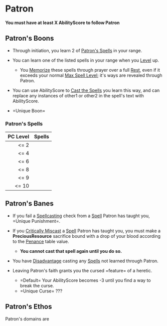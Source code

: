 # Patron
**You must have at least X AbilityScore to follow Patron**
## Patron's Boons
- Through initiation, you learn 2 of [Patron's Spells](Patron%20Template.md#Patron's%20Spells) in your range.

- You can learn one of the listed spells in your range when you [Level](../../../../Player%20Characters/Derived%20Statistics/Level.md) up.
	- You [Memorize](../../../Spell%20Memorization.md) these spells through prayer over a full [Rest](../../../../Game%20Procedures/Resting.md), even if it exceeds your normal [Max Spell Level](../../../Spell%20Level.md); it's ways are revealed through Patron.

- You can use AbilityScore to [Cast the Spells](../../../Spellcasting.md) you learn this way, and can replace any instances of other1 or other2 in the spell's text with AbilityScore.

- =Unique Boon=
### Patron's Spells
| PC Level | Spells |
| -------: | ------ |
|   <=   2 |        |
|   <=   4 |        |
|   <=   6 |        |
|   <=   8 |        |
|   <=   9 |        |
|    <= 10 |        |
## Patron's Banes
- If you fail a [Spellcasting](../../../Spellcasting.md) check from a [Spell](../../../Spells.md) Patron has taught you, =Unique Punishment=.

- If you [Critically Miscast](../../../../Game%20Procedures/Dice%20Rolls/Critical%20Miscast.md) a [Spell](../../../Spells.md) Patron has taught you, you must make a **PreciousResource** sacrifice bound with a drop of your blood according to the [Penance](../../../../Game%20Procedures/Dice%20Rolls/Critical%20Miscast#Penance%20Sacrifice%20Value) table value.
	- **You cannot cast that spell again until you do so.**

- You have [Disadvantage](../../../../Game%20Procedures/Dice%20Rolls/Disadvantage.md) casting any [Spells](../../../Spells.md) not learned through Patron.

- Leaving Patron's faith grants you the cursed =feature= of a heretic.
	- =Default= Your AbilityScore becomes -3 until you find a way to break the curse.
	- =Unique Curse= ???

## Patron's Ethos
Patron's domains are 